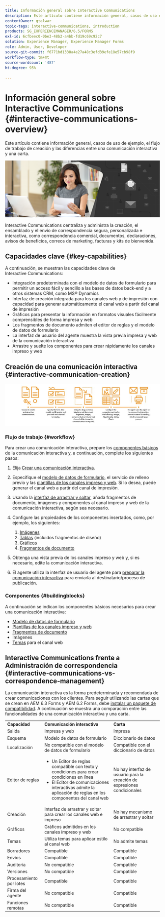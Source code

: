 ```yaml
---
title: Información general sobre Interactive Communications
description: Este artículo contiene información general, casos de uso de ejemplo, el flujo de trabajo de creación y las diferencias entre una comunicación interactiva y una carta.
contentOwner: gtalwar
topic-tags: interactive-communications, introduction
products: SG_EXPERIENCEMANAGER/6.5/FORMS
exl-id: 6cfbeec0-0be3-48b2-a4bb-fd19c69c92c7
solution: Experience Manager, Experience Manager Forms
role: Admin, User, Developer
source-git-commit: f6771bd1338a4e27a48c3efd39efe18e57cb98f9
workflow-type: tm+mt
source-wordcount: '487'
ht-degree: 95%

---
```



# Información general sobre Interactive Communications {#interactive-communications-overview}

Este artículo contiene información general, casos de uso de ejemplo, el flujo de trabajo de creación y las diferencias entre una comunicación interactiva y una carta.

![imagen de héroe](do-not-localize/correspondence-management.png)

Interactive Communications centraliza y administra la creación, el ensamblado y el envío de correspondencia segura, personalizada e interactiva, como correspondencia comercial, documentos, declaraciones, avisos de beneficios, correos de marketing, facturas y kits de bienvenida.

## Capacidades clave {#key-capabilities}

A continuación, se muestran las capacidades clave de Interactive Communications:

- Integración predeterminada con el modelo de datos de formulario para permitir un acceso fácil y sencillo a las bases de datos back-end y a otros sistemas CRM, como MS® Dynamics
- Interfaz de creación integrada para los canales web y de impresión con capacidad para generar automáticamente el canal web a partir del canal de impresión
- Gráficos para presentar la información en formatos visuales fácilmente comprensibles de forma impresa y web
- Los fragmentos de documento admiten el editor de reglas y el modelo de datos de formulario
- La interfaz de usuario del agente muestra la vista previa impresa y web de la comunicación interactiva
- Arrastre y suelte los componentes para crear rápidamente los canales impreso y web

## Creación de una comunicación interactiva {#interactive-communication-creation}

![comunicación_interactiva-01](assets/interactive_communication-01.jpg)

### Flujo de trabajo {#workflow}

Para crear una comunicación interactiva, prepare los [componentes básicos](#buildingblocks) de la comunicación interactiva y, a continuación, complete los siguientes pasos:

1. Elija [Crear una comunicación interactiva](/help/forms/using/create-interactive-communication.md).

1. Especifique el [modelo de datos de formulario](/help/forms/using/data-integration.md), el servicio de relleno previo y las [plantillas de los canales impreso y web](/help/forms/using/web-channel-print-channel.md). Si lo desea, puede generar el canal web a partir del canal de impresión.

1. Usando la [interfaz de arrastrar y soltar](/help/forms/using/introduction-interactive-communication-authoring.md), añada fragmentos de documento, imágenes y componentes al canal impreso y web de la comunicación interactiva, según sea necesario.
1. Configure las propiedades de los componentes insertados, como, por ejemplo, los siguientes:

   1. [Imágenes](/help/forms/using/create-interactive-communication.md#step2)
   1. [Tablas](/help/forms/using/create-interactive-communication.md#tables) (incluidos fragmentos de diseño)
   1. [Gráficos](/help/forms/using/chart-component-interactive-communications.md)
   1. [Fragmentos de documento](/help/forms/using/create-interactive-communication.md#document-fragment-properties)

1. Obtenga una vista previa de los canales impreso y web y, si es necesario, edite la comunicación interactiva.
1. El agente utiliza la interfaz de usuario del agente para [preparar la comunicación interactiva](/help/forms/using/prepare-send-interactive-communication.md) para enviarla al destinatario/proceso de publicación.

### Componentes {#buildingblocks}

A continuación se indican los componentes básicos necesarios para crear una comunicación interactiva:

- [Modelo de datos de formulario](/help/forms/using/data-integration.md)
- [Plantillas de los canales impreso y web](/help/forms/using/web-channel-print-channel.md)
- [Fragmentos de documento](/help/forms/using/document-fragments.md)
- Imágenes
- [Temas](/help/forms/using/themes.md) para el canal web

## Interactive Communications frente a Administración de correspondencia {#interactive-communications-vs-correspondence-management}

La comunicación interactiva es la forma predeterminada y recomendada de crear comunicaciones con los clientes. Para seguir utilizando las cartas que se crean en AEM 6.3 Forms y AEM 6.2 Forms, debe [instalar un paquete de compatibilidad](/help/forms/using/compatibility-package.md). A continuación se muestra una comparación entre las funcionalidades de una comunicación interactiva y una carta.

<table>
 <tbody>
  <tr>
   <td><strong>Capacidad</strong></td>
   <td><strong>Comunicación interactiva</strong></td>
   <td><strong>Carta</strong></td>
  </tr>
  <tr>
   <td>Salida</td>
   <td>Impresa y web</td>
   <td>Impresa</td>
  </tr>
  <tr>
   <td>Esquema</td>
   <td>Modelo de datos de formulario </td>
   <td>Diccionario de datos </td>
  </tr>
  <tr>
   <td>Localización</td>
   <td>No compatible con el modelo de datos de formulario</td>
   <td>Compatible con el diccionario de datos</td>
  </tr>
  <tr>
   <td>Editor de reglas</td>
   <td>
    <ul>
     <li>Un Editor de reglas compatible con texto y condiciones para crear condiciones en línea</li>
     <li>El Editor de comunicaciones interactivas admite la aplicación de reglas en los componentes del canal web</li>
    </ul> </td>
   <td>No hay interfaz de usuario para la creación de expresiones condicionales</td>
  </tr>
  <tr>
   <td>Creación  </td>
   <td>Interfaz de arrastrar y soltar para crear los canales web e impreso</td>
   <td>No hay mecanismo de arrastrar y soltar </td>
  </tr>
  <tr>
   <td>Gráficos</td>
   <td>Gráficos admitidos en los canales impreso y web</td>
   <td>No compatible</td>
  </tr>
  <tr>
   <td>Temas</td>
   <td>Utiliza temas para aplicar estilo al canal web</td>
   <td>No admite temas</td>
  </tr>
   <tr>
   <td>Borradores</td>
   <td>Compatible</td>
   <td>Compatible </td>
  </tr>
   <tr>
   <td>Envíos</td>
   <td>Compatible</td>
   <td>Compatible </td>
  </tr>
  <tr>
  <tr>
   <td>Auditoría</td>
   <td>No compatible</td>
   <td>Compatible</td>
  </tr>
   <tr>
   <td>Versiones</td>
   <td>No compatible</td>
   <td>Compatible</td>
  </tr>
   <td>Procesamiento por lotes</td>
   <td>Compatible </td>
   <td>Compatible </td>
  </tr>
  <tr>
   <td>Firma del agente</td>
   <td>No compatible</td>
   <td>Compatible</td>
  </tr>
  <tr>
   <td>Funciones remotas</td>
   <td>No compatible</td>
   <td>Compatible</td>
  </tr>
 </tbody>
</table>
